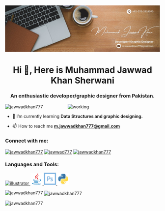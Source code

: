 ![logo](https://github.com/JawwadKhan777/JawwadKhan777/blob/main/About%20me.jpg)
<h1 align="center">Hi 👋, Here is Muhammad Jawwad Khan Sherwani</h1>
<h3 align="center">An enthusiastic developer/graphic designer from Pakistan.</h3>
<img align="right" alt="working" width="300" src="https://user-images.githubusercontent.com/50960013/127277181-3871659d-6d90-409e-b6a9-b8279a391430.gif">
<p align="left"> <img src="https://komarev.com/ghpvc/?username=jawwadkhan777&label=Profile%20views&color=0e75b6&style=flat" alt="jawwadkhan777" /> </p>

- 🌱 I’m currently learning **Data Structures and graphic designing.**

- 📫 How to reach me **m.jawwadkhan777@gmail.com**

<h3 align="left">Connect with me:</h3>
<p align="left">
<a href="https://linkedin.com/in/jawwadkhan777" target="blank"><img align="center" src="https://raw.githubusercontent.com/rahuldkjain/github-profile-readme-generator/master/src/images/icons/Social/linked-in-alt.svg" alt="jawwadkhan777" height="30" width="40" /></a>
<a href="https://fb.com/jawwad777" target="blank"><img align="center" src="https://raw.githubusercontent.com/rahuldkjain/github-profile-readme-generator/master/src/images/icons/Social/facebook.svg" alt="jawwad777" height="30" width="40" /></a>
<a href="https://www.hackerrank.com/jawwadkhan777" target="blank"><img align="center" src="https://raw.githubusercontent.com/rahuldkjain/github-profile-readme-generator/master/src/images/icons/Social/hackerrank.svg" alt="jawwadkhan777" height="30" width="40" /></a>
</p>

<h3 align="left">Languages and Tools:</h3>
<p align="left"> <a href="https://www.adobe.com/in/products/illustrator.html" target="_blank" rel="noreferrer"> <img src="https://www.vectorlogo.zone/logos/adobe_illustrator/adobe_illustrator-icon.svg" alt="illustrator" width="40" height="40"/> </a> <a href="https://www.java.com" target="_blank" rel="noreferrer"> <img src="https://raw.githubusercontent.com/devicons/devicon/master/icons/java/java-original.svg" alt="java" width="40" height="40"/> </a> <a href="https://www.photoshop.com/en" target="_blank" rel="noreferrer"> <img src="https://raw.githubusercontent.com/devicons/devicon/master/icons/photoshop/photoshop-line.svg" alt="photoshop" width="40" height="40"/> </a> <a href="https://www.python.org" target="_blank" rel="noreferrer"> <img src="https://raw.githubusercontent.com/devicons/devicon/master/icons/python/python-original.svg" alt="python" width="40" height="40"/> </a> </p>

<p><img align="left" src="https://github-readme-stats.vercel.app/api/top-langs?username=jawwadkhan777&show_icons=true&locale=en&layout=compact" alt="jawwadkhan777" /></p>

<p>&nbsp;<img align="center" src="https://github-readme-stats.vercel.app/api?username=jawwadkhan777&show_icons=true&locale=en" alt="jawwadkhan777" /></p>

<p><img align="center" src="https://github-readme-streak-stats.herokuapp.com/?user=jawwadkhan777&" alt="jawwadkhan777" /></p>
